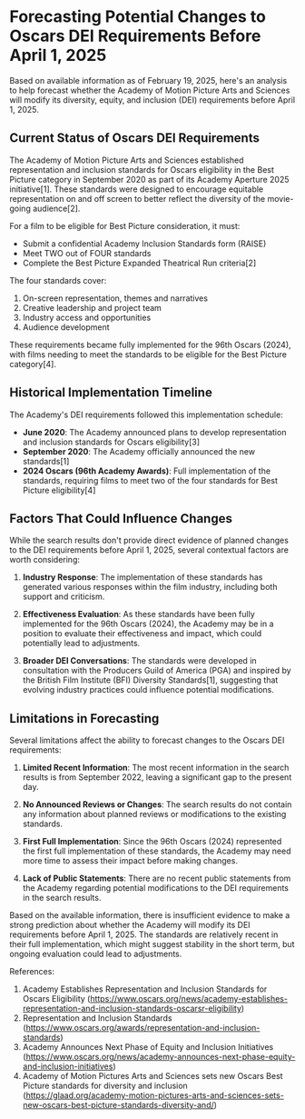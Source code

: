 # Forecasting Potential Changes to Oscars DEI Requirements Before April 1, 2025

Based on available information as of February 19, 2025, here's an analysis to help forecast whether the Academy of Motion Picture Arts and Sciences will modify its diversity, equity, and inclusion (DEI) requirements before April 1, 2025.

## Current Status of Oscars DEI Requirements

The Academy of Motion Picture Arts and Sciences established representation and inclusion standards for Oscars eligibility in the Best Picture category in September 2020 as part of its Academy Aperture 2025 initiative[1]. These standards were designed to encourage equitable representation on and off screen to better reflect the diversity of the movie-going audience[2].

For a film to be eligible for Best Picture consideration, it must:
- Submit a confidential Academy Inclusion Standards form (RAISE)
- Meet TWO out of FOUR standards
- Complete the Best Picture Expanded Theatrical Run criteria[2]

The four standards cover:
1. On-screen representation, themes and narratives
2. Creative leadership and project team
3. Industry access and opportunities
4. Audience development

These requirements became fully implemented for the 96th Oscars (2024), with films needing to meet the standards to be eligible for the Best Picture category[4].

## Historical Implementation Timeline

The Academy's DEI requirements followed this implementation schedule:

- **June 2020**: The Academy announced plans to develop representation and inclusion standards for Oscars eligibility[3]
- **September 2020**: The Academy officially announced the new standards[1]
- **2024 Oscars (96th Academy Awards)**: Full implementation of the standards, requiring films to meet two of the four standards for Best Picture eligibility[4]

## Factors That Could Influence Changes

While the search results don't provide direct evidence of planned changes to the DEI requirements before April 1, 2025, several contextual factors are worth considering:

1. **Industry Response**: The implementation of these standards has generated various responses within the film industry, including both support and criticism.

2. **Effectiveness Evaluation**: As these standards have been fully implemented for the 96th Oscars (2024), the Academy may be in a position to evaluate their effectiveness and impact, which could potentially lead to adjustments.

3. **Broader DEI Conversations**: The standards were developed in consultation with the Producers Guild of America (PGA) and inspired by the British Film Institute (BFI) Diversity Standards[1], suggesting that evolving industry practices could influence potential modifications.

## Limitations in Forecasting

Several limitations affect the ability to forecast changes to the Oscars DEI requirements:

1. **Limited Recent Information**: The most recent information in the search results is from September 2022, leaving a significant gap to the present day.

2. **No Announced Reviews or Changes**: The search results do not contain any information about planned reviews or modifications to the existing standards.

3. **First Full Implementation**: Since the 96th Oscars (2024) represented the first full implementation of these standards, the Academy may need more time to assess their impact before making changes.

4. **Lack of Public Statements**: There are no recent public statements from the Academy regarding potential modifications to the DEI requirements in the search results.

Based on the available information, there is insufficient evidence to make a strong prediction about whether the Academy will modify its DEI requirements before April 1, 2025. The standards are relatively recent in their full implementation, which might suggest stability in the short term, but ongoing evaluation could lead to adjustments.

References:
1. Academy Establishes Representation and Inclusion Standards for Oscars Eligibility (https://www.oscars.org/news/academy-establishes-representation-and-inclusion-standards-oscarsr-eligibility)
2. Representation and Inclusion Standards (https://www.oscars.org/awards/representation-and-inclusion-standards)
3. Academy Announces Next Phase of Equity and Inclusion Initiatives (https://www.oscars.org/news/academy-announces-next-phase-equity-and-inclusion-initiatives)
4. Academy of Motion Pictures Arts and Sciences sets new Oscars Best Picture standards for diversity and inclusion (https://glaad.org/academy-motion-pictures-arts-and-sciences-sets-new-oscars-best-picture-standards-diversity-and/)